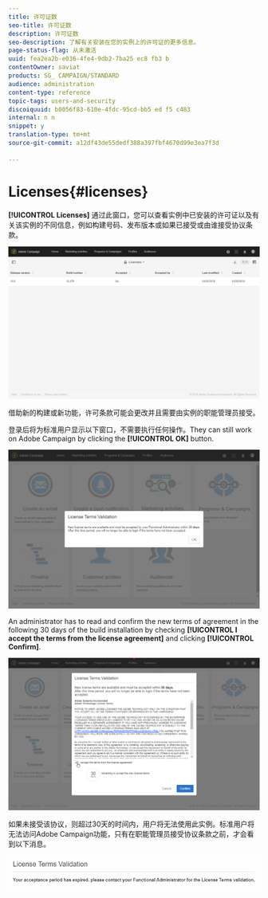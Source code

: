 ```yaml
---
title: 许可证数
seo-title: 许可证数
description: 许可证数
seo-description: 了解有关安装在您的实例上的许可证的更多信息。
page-status-flag: 从未激活
uuid: fea2ea2b-e036-4fe4-9db2-7ba25 ec8 fb3 b
contentOwner: saviat
products: SG_ CAMPAIGN/STANDARD
audience: administration
content-type: reference
topic-tags: users-and-security
discoiquuid: b0056f83-610e-4fdc-95cd-bb5 ed f5 c483
internal: n n
snippet: y
translation-type: tm+mt
source-git-commit: a12df43de55dedf388a397fbf4670d99e3ea7f3d

---
```



# Licenses{#licenses}

**[!UICONTROL Licenses]** 通过此窗口，您可以查看实例中已安装的许可证以及有关该实例的不同信息，例如构建号码、发布版本或如果已接受或由谁接受协议条款。

![](assets/license_1.png)

借助新的构建或新功能，许可条款可能会更改并且需要由实例的职能管理员接受。

登录后将为标准用户显示以下窗口，不需要执行任何操作。They can still work on Adobe Campaign by clicking the **[!UICONTROL OK]** button.

![](assets/license_2.png)

An administrator has to read and confirm the new terms of agreement in the following 30 days of the build installation by checking **[!UICONTROL I accept the terms from the license agreement]** and clicking **[!UICONTROL Confirm]**.

![](assets/license_3.png)

如果未接受该协议，则超过30天的时间内，用户将无法使用此实例。标准用户将无法访问Adobe Campaign功能，只有在职能管理员接受协议条款之前，才会看到以下消息。

![](assets/license_4.png)

